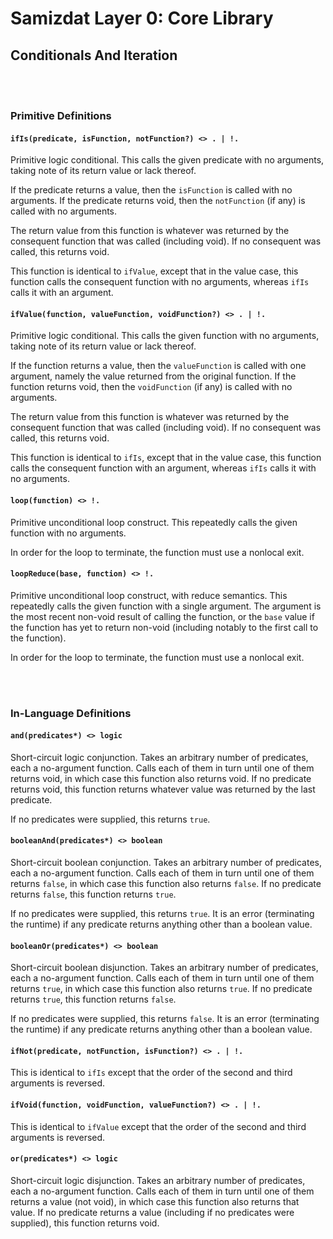 Samizdat Layer 0: Core Library
==============================

Conditionals And Iteration
--------------------------

<br><br>
### Primitive Definitions

#### `ifIs(predicate, isFunction, notFunction?) <> . | !.`

Primitive logic conditional. This calls the given predicate with no
arguments, taking note of its return value or lack thereof.

If the predicate returns a value, then the `isFunction` is called
with no arguments. If the predicate returns void, then the
`notFunction` (if any) is called with no arguments.

The return value from this function is whatever was returned by the
consequent function that was called (including void). If no consequent
was called, this returns void.

This function is identical to `ifValue`, except that in the value case,
this function calls the consequent function with no arguments, whereas
`ifIs` calls it with an argument.

#### `ifValue(function, valueFunction, voidFunction?) <> . | !.`

Primitive logic conditional. This calls the given function with no
arguments, taking note of its return value or lack thereof.

If the function returns a value, then the `valueFunction` is called
with one argument, namely the value returned from the original
function. If the function returns void, then the `voidFunction` (if
any) is called with no arguments.

The return value from this function is whatever was returned by the
consequent function that was called (including void). If no consequent
was called, this returns void.

This function is identical to `ifIs`, except that in the value case,
this function calls the consequent function with an argument, whereas
`ifIs` calls it with no arguments.

#### `loop(function) <> !.`

Primitive unconditional loop construct. This repeatedly calls the given
function with no arguments.

In order for the loop to terminate, the function must use a nonlocal exit.

#### `loopReduce(base, function) <> !.`

Primitive unconditional loop construct, with reduce semantics. This repeatedly
calls the given function with a single argument. The argument is the
most recent non-void result of calling the function, or the `base` value
if the function has yet to return non-void (including notably to the first
call to the function).

In order for the loop to terminate, the function must use a nonlocal exit.


<br><br>
### In-Language Definitions

#### `and(predicates*) <> logic`

Short-circuit logic conjunction. Takes an arbitrary number of predicates,
each a no-argument function. Calls each of them in turn until one of
them returns void, in which case this function also returns
void. If no predicate returns void, this function returns whatever
value was returned by the last predicate.

If no predicates were supplied, this returns `true`.

#### `booleanAnd(predicates*) <> boolean`

Short-circuit boolean conjunction. Takes an arbitrary number of predicates,
each a no-argument function. Calls each of them in turn until one of
them returns `false`, in which case this function also returns
`false`. If no predicate returns `false`, this function returns `true`.

If no predicates were supplied, this returns `true`. It is an error
(terminating the runtime) if any predicate returns anything other than
a boolean value.

#### `booleanOr(predicates*) <> boolean`

Short-circuit boolean disjunction. Takes an arbitrary number of predicates,
each a no-argument function. Calls each of them in turn until one of
them returns `true`, in which case this function also returns
`true`. If no predicate returns `true`, this function returns `false`.

If no predicates were supplied, this returns `false`. It is an error
(terminating the runtime) if any predicate returns anything other than
a boolean value.

#### `ifNot(predicate, notFunction, isFunction?) <> . | !.`

This is identical to `ifIs` except that the order of the second
and third arguments is reversed.

#### `ifVoid(function, voidFunction, valueFunction?) <> . | !.`

This is identical to `ifValue` except that the order of the second
and third arguments is reversed.

#### `or(predicates*) <> logic`

Short-circuit logic disjunction. Takes an arbitrary number of predicates,
each a no-argument function. Calls each of them in turn until one of
them returns a value (not void), in which case this function also returns
that value. If no predicate returns a value (including if no
predicates were supplied), this function returns void.
